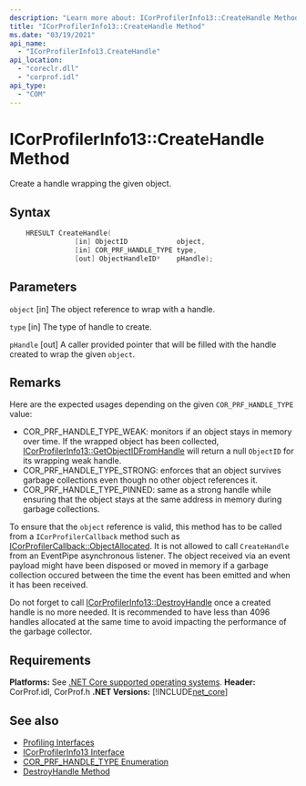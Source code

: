 ```yaml
---
description: "Learn more about: ICorProfilerInfo13::CreateHandle Method"
title: "ICorProfilerInfo13::CreateHandle Method"
ms.date: "03/19/2021"
api_name: 
  - "ICorProfilerInfo13.CreateHandle"
api_location: 
  - "coreclr.dll"
  - "corprof.idl"
api_type: 
  - "COM"
---
```

# ICorProfilerInfo13::CreateHandle Method

Create a handle wrapping the given object.
  
## Syntax  
  
```cpp  
    HRESULT CreateHandle(
                [in] ObjectID            object,
                [in] COR_PRF_HANDLE_TYPE type,
                [out] ObjectHandleID*    pHandle);
```  
  
## Parameters

`object`
[in] The object reference to wrap with a handle.

`type`
[in] The type of handle to create.

`pHandle`
[out] A caller provided pointer that will be filled with the handle created to wrap the given `object`.

## Remarks

Here are the expected usages depending on the given `COR_PRF_HANDLE_TYPE` value:
 - COR_PRF_HANDLE_TYPE_WEAK: monitors if an object stays in memory over time. If the wrapped object has been collected, [ICorProfilerInfo13::GetObjectIDFromHandle](icorprofilerinfo13-getobjectidfromhandle-method.md) will return a null `ObjectID` for its wrapping weak handle.
 - COR_PRF_HANDLE_TYPE_STRONG: enforces that an object survives garbage collections even though no other object references it.
 - COR_PRF_HANDLE_TYPE_PINNED: same as a strong handle while ensuring that the object stays at the same address in memory during garbage collections.

 To ensure that the `object` reference is valid, this method has to be called from a `ICorProfilerCallback` method such as [ICorProfilerCallback::ObjectAllocated](icorprofilercallback-objectallocated-method.md). It is not allowed to call `CreateHandle` from an EventPipe asynchronous listener. The object received via an event payload might have been disposed or moved in memory if a garbage collection occured between the time the event has been emitted and when it has been received.

Do not forget to call [ICorProfilerInfo13::DestroyHandle](icorprofilerinfo13-destroyhandle-method.md) once a created handle is no more needed.
It is recommended to have less than 4096 handles allocated at the same time to avoid impacting the performance of the garbage collector.

## Requirements  

**Platforms:** See [.NET Core supported operating systems](../../../core/install/windows.md?pivots=os-windows).
**Header:** CorProf.idl, CorProf.h
**.NET Versions:** [!INCLUDE[net_core](../../../../includes/net-core-70-md.md)]
  
## See also

- [Profiling Interfaces](profiling-interfaces.md)
- [ICorProfilerInfo13 Interface](icorprofilerinfo13-interface.md)
- [COR_PRF_HANDLE_TYPE Enumeration](cor-prf-handle-type-enumeration.md)
- [DestroyHandle Method](icorprofilerinfo13-destroyhandle-method.md)
